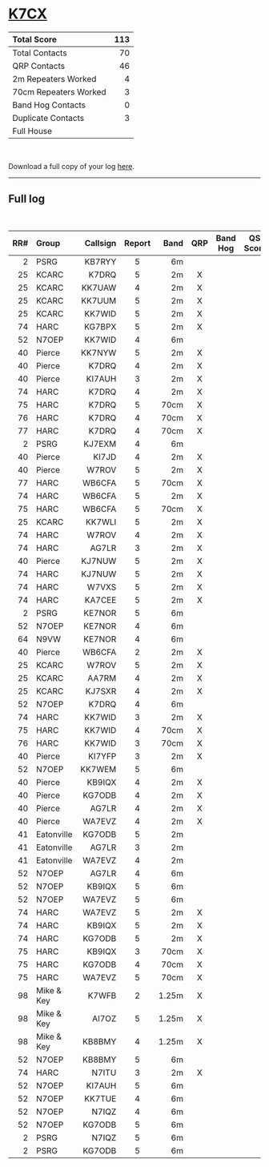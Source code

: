 # [K7CX](https://www.qrz.com/db/K7CX)

| Total Score           |   113 |
|:----------------------|------:|
| Total Contacts        |    70 |
| QRP Contacts          |    46 |
| 2m Repeaters Worked   |     4 |
| 70cm Repeaters Worked |     3 |
| Band Hog Contacts     |     0 |
| Duplicate Contacts    |     3 |
| Full House            |       |

<br />

Download a full copy of your log [here](/results/[K7CX](https://www.qrz.com/db/K7CX)/log.csv).

---

## Full log

<br />

|   RR# | Group      |   Callsign |  Report  |   Band |  QRP  |  Band Hog  |   QSO Score |
|------:|:-----------|-----------:|:--------:|-------:|:-----:|:----------:|------------:|
|     2 | PSRG       |     KB7RYY |    5     |     6m |       |            |           1 |
|    25 | KCARC      |      K7DRQ |    5     |     2m |   X   |            |           2 |
|    25 | KCARC      |     KK7UAW |    4     |     2m |   X   |            |           2 |
|    25 | KCARC      |     KK7UUM |    5     |     2m |   X   |            |           2 |
|    25 | KCARC      |     KK7WID |    5     |     2m |   X   |            |           2 |
|    74 | HARC       |     KG7BPX |    5     |     2m |   X   |            |           2 |
|    52 | N7OEP      |     KK7WID |    4     |     6m |       |            |           1 |
|    40 | Pierce     |     KK7NYW |    5     |     2m |   X   |            |           2 |
|    40 | Pierce     |      K7DRQ |    4     |     2m |   X   |            |           2 |
|    40 | Pierce     |     KI7AUH |    3     |     2m |   X   |            |           2 |
|    74 | HARC       |      K7DRQ |    4     |     2m |   X   |            |           2 |
|    75 | HARC       |      K7DRQ |    5     |   70cm |   X   |            |           2 |
|    76 | HARC       |      K7DRQ |    4     |   70cm |   X   |            |           2 |
|    77 | HARC       |      K7DRQ |    4     |   70cm |   X   |            |           2 |
|     2 | PSRG       |     KJ7EXM |    4     |     6m |       |            |           1 |
|    40 | Pierce     |      KI7JD |    4     |     2m |   X   |            |           2 |
|    40 | Pierce     |      W7ROV |    5     |     2m |   X   |            |           2 |
|    77 | HARC       |     WB6CFA |    5     |   70cm |   X   |            |           2 |
|    74 | HARC       |     WB6CFA |    5     |     2m |   X   |            |           2 |
|    75 | HARC       |     WB6CFA |    5     |   70cm |   X   |            |           2 |
|    25 | KCARC      |     KK7WLI |    5     |     2m |   X   |            |           2 |
|    74 | HARC       |      W7ROV |    4     |     2m |   X   |            |           2 |
|    74 | HARC       |      AG7LR |    3     |     2m |   X   |            |           2 |
|    40 | Pierce     |     KJ7NUW |    5     |     2m |   X   |            |           2 |
|    74 | HARC       |     KJ7NUW |    5     |     2m |   X   |            |           2 |
|    74 | HARC       |      W7VXS |    5     |     2m |   X   |            |           2 |
|    74 | HARC       |     KA7CEE |    5     |     2m |   X   |            |           2 |
|     2 | PSRG       |     KE7NOR |    5     |     6m |       |            |           1 |
|    52 | N7OEP      |     KE7NOR |    4     |     6m |       |            |           1 |
|    64 | N9VW       |     KE7NOR |    4     |     6m |       |            |           1 |
|    40 | Pierce     |     WB6CFA |    2     |     2m |   X   |            |           2 |
|    25 | KCARC      |      W7ROV |    5     |     2m |   X   |            |           2 |
|    25 | KCARC      |      AA7RM |    4     |     2m |   X   |            |           2 |
|    25 | KCARC      |     KJ7SXR |    4     |     2m |   X   |            |           2 |
|    52 | N7OEP      |      K7DRQ |    4     |     6m |       |            |           1 |
|    74 | HARC       |     KK7WID |    3     |     2m |   X   |            |           2 |
|    75 | HARC       |     KK7WID |    4     |   70cm |   X   |            |           2 |
|    76 | HARC       |     KK7WID |    3     |   70cm |   X   |            |           2 |
|    40 | Pierce     |     KI7YFP |    3     |     2m |   X   |            |           2 |
|    52 | N7OEP      |     KK7WEM |    5     |     6m |       |            |           1 |
|    40 | Pierce     |     KB9IQX |    4     |     2m |   X   |            |           2 |
|    40 | Pierce     |     KG7ODB |    4     |     2m |   X   |            |           2 |
|    40 | Pierce     |      AG7LR |    4     |     2m |   X   |            |           2 |
|    40 | Pierce     |     WA7EVZ |    4     |     2m |   X   |            |           2 |
|    41 | Eatonville |     KG7ODB |    5     |     2m |       |            |           1 |
|    41 | Eatonville |      AG7LR |    3     |     2m |       |            |           1 |
|    41 | Eatonville |     WA7EVZ |    4     |     2m |       |            |           1 |
|    52 | N7OEP      |      AG7LR |    4     |     6m |       |            |           1 |
|    52 | N7OEP      |     KB9IQX |    5     |     6m |       |            |           1 |
|    52 | N7OEP      |     WA7EVZ |    5     |     6m |       |            |           1 |
|    74 | HARC       |     WA7EVZ |    5     |     2m |   X   |            |           2 |
|    74 | HARC       |     KB9IQX |    5     |     2m |   X   |            |           2 |
|    74 | HARC       |     KG7ODB |    5     |     2m |   X   |            |           2 |
|    75 | HARC       |     KB9IQX |    3     |   70cm |   X   |            |           2 |
|    75 | HARC       |     KG7ODB |    4     |   70cm |   X   |            |           2 |
|    75 | HARC       |     WA7EVZ |    5     |   70cm |   X   |            |           2 |
|    98 | Mike & Key |      K7WFB |    2     |  1.25m |   X   |            |           2 |
|    98 | Mike & Key |      AI7OZ |    5     |  1.25m |   X   |            |           2 |
|    98 | Mike & Key |     KB8BMY |    4     |  1.25m |   X   |            |           2 |
|    52 | N7OEP      |     KB8BMY |    5     |     6m |       |            |           1 |
|    74 | HARC       |      N7ITU |    3     |     2m |   X   |            |           2 |
|    52 | N7OEP      |     KI7AUH |    5     |     6m |       |            |           1 |
|    52 | N7OEP      |     KK7TUE |    4     |     6m |       |            |           1 |
|    52 | N7OEP      |      N7IQZ |    4     |     6m |       |            |           1 |
|    52 | N7OEP      |     KG7ODB |    5     |     6m |       |            |           1 |
|     2 | PSRG       |      N7IQZ |    5     |     6m |       |            |           1 |
|     2 | PSRG       |     KG7ODB |    5     |     6m |       |            |           1 |
